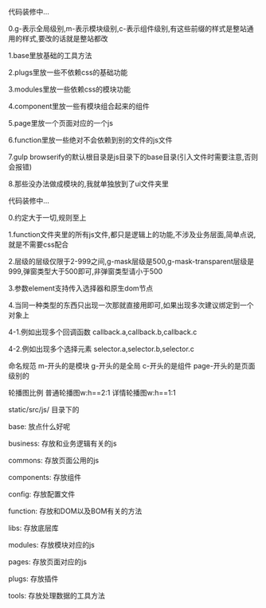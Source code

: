 代码装修中...
<p>0.g-表示全局级别,m-表示模块级别,c-表示组件级别,有这些前缀的样式是整站通用的样式,要改的话就是整站都改</p>
<p>1.base里放基础的工具方法</p>
<p>2.plugs里放一些不依赖css的基础功能</p>
<p>3.modules里放一些依赖css的模块功能</p>
<p>4.component里放一些有模块组合起来的组件</p>
<p>5.page里放一个页面对应的一个js</p>
<p>6.function里放一些绝对不会依赖到别的文件的js文件</p>
<p>7.gulp browserify的默认根目录是js目录下的base目录(引入文件时需要注意,否则会报错)</p>
<p>8.那些没办法做成模块的,我就单独放到了ui文件夹里</p>


代码装修中...
<p>0.约定大于一切,规则至上</p>
<p>1.function文件夹里的所有js文件,都只是逻辑上的功能,不涉及业务层面,简单点说,就是不需要css配合</p>
<p>2.层级的层级仅限于2-999之间,g-mask层级是500,g-mask-transparent层级是999,弹窗类型大于500即可,非弹窗类型请小于500</p>
<p>3.参数element支持传入选择器和原生dom节点</p>
<p>4.当同一种类型的东西只出现一次那就直接用即可,如果出现多次建议绑定到一个对象上</p>
<p>4-1.例如出现多个回调函数   callback.a,callback.b,callback.c</p>
<p>4-2.例如出现多个选择元素   selector.a,selector.b,selector.c</p>
<p>命名规范  m-开头的是模块 g-开头的是全局 c-开头的是组件  page-开头的是页面级别的</p>
<p>轮播图比例  普通轮播图w:h==2:1  详情轮播图w:h==1:1</p>






<p>static/src/js/   目录下的</p>
<p>base:            放点什么好呢</p>
<p>business:        存放和业务逻辑有关的js</p>
<p>commons:         存放页面公用的js</p>
<p>components:      存放组件</p>
<p>config:          存放配置文件</p>
<p>function:        存放和DOM以及BOM有关的方法</p>
<p>libs:            存放底层库</p>
<p>modules:         存放模块对应的js</p>
<p>pages:           存放页面对应的js</p>
<p>plugs:           存放插件</p>
<p>tools:           存放处理数据的工具方法</p>
